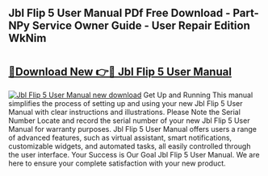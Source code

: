 ## Jbl Flip 5 User Manual PDf Free Download - Part-NPy Service Owner Guide - User Repair Edition WkNim

# <h2><a href="http://bc40967.oget.top/?id=Jbl+Flip+5+User+Manual">🔗Download New 👉🔴 Jbl Flip 5 User Manual</a></h2>

[![Jbl Flip 5 User Manual new download](https://i.imgur.com/5g1atiW.png)](http://bc40967.oget.top/?id=Jbl+Flip+5+User+Manual)
Get Up and Running This manual simplifies the process of setting up and using your new Jbl Flip 5 User Manual with clear instructions and illustrations. Please Note the Serial Number Locate and record the serial number of your new Jbl Flip 5 User Manual for warranty purposes. Jbl Flip 5 User Manual offers users a range of advanced features, such as virtual assistant, smart notifications, customizable widgets, and automated tasks, all easily controlled through the user interface. Your Success is Our Goal Jbl Flip 5 User Manual. We are here to ensure your complete satisfaction with your new product.
